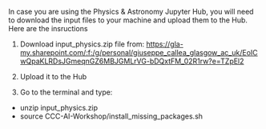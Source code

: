 In case you are using the Physics & Astronomy Jupyter Hub, you will need to download the input files to your machine and upload them to the Hub. Here are the insructions

1) Download input_physics.zip file from: https://gla-my.sharepoint.com/:f:/g/personal/giuseppe_callea_glasgow_ac_uk/EoICwQpaKLRDsJGmeqnGZ6MBJGMLrVG-bDQxtFM_02R1rw?e=TZpEl2

2) Upload it to the Hub

3) Go to the terminal and type: 
  - unzip input_physics.zip
  - source CCC-AI-Workshop/install_missing_packages.sh